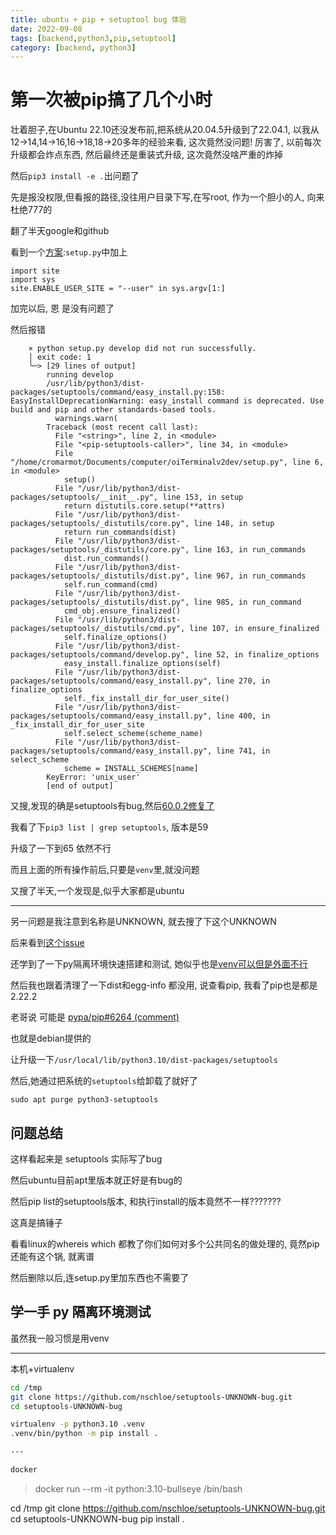```yaml
---
title: ubuntu + pip + setuptool bug 体验
date: 2022-09-08
tags: [backend,python3,pip,setuptool]
category: [backend, python3]
---
```


# 第一次被pip搞了几个小时

壮着胆子,在Ubuntu 22.10还没发布前,把系统从20.04.5升级到了22.04.1, 以我从12->14,14->16,16->18,18->20多年的经验来看, 这次竟然没问题! 厉害了, 以前每次升级都会炸点东西, 然后最终还是重装式升级, 这次竟然没啥严重的炸掉

然后`pip3 install -e .`出问题了

先是报没权限,但看报的路径,没往用户目录下写,在写root, 作为一个胆小的人, 向来杜绝777的

翻了半天google和github

看到一个[方案](https://github.com/pypa/pip/issues/7953#issuecomment-645133255):`setup.py`中加上

```
import site
import sys
site.ENABLE_USER_SITE = "--user" in sys.argv[1:]
```

加完以后, 恩 是没有问题了

然后报错

```
    × python setup.py develop did not run successfully.
    │ exit code: 1
    ╰─> [29 lines of output]
        running develop
        /usr/lib/python3/dist-packages/setuptools/command/easy_install.py:158: EasyInstallDeprecationWarning: easy_install command is deprecated. Use build and pip and other standards-based tools.
          warnings.warn(
        Traceback (most recent call last):
          File "<string>", line 2, in <module>
          File "<pip-setuptools-caller>", line 34, in <module>
          File "/home/cromarmot/Documents/computer/oiTerminalv2dev/setup.py", line 6, in <module>
            setup()
          File "/usr/lib/python3/dist-packages/setuptools/__init__.py", line 153, in setup
            return distutils.core.setup(**attrs)
          File "/usr/lib/python3/dist-packages/setuptools/_distutils/core.py", line 148, in setup
            return run_commands(dist)
          File "/usr/lib/python3/dist-packages/setuptools/_distutils/core.py", line 163, in run_commands
            dist.run_commands()
          File "/usr/lib/python3/dist-packages/setuptools/_distutils/dist.py", line 967, in run_commands
            self.run_command(cmd)
          File "/usr/lib/python3/dist-packages/setuptools/_distutils/dist.py", line 985, in run_command
            cmd_obj.ensure_finalized()
          File "/usr/lib/python3/dist-packages/setuptools/_distutils/cmd.py", line 107, in ensure_finalized
            self.finalize_options()
          File "/usr/lib/python3/dist-packages/setuptools/command/develop.py", line 52, in finalize_options
            easy_install.finalize_options(self)
          File "/usr/lib/python3/dist-packages/setuptools/command/easy_install.py", line 270, in finalize_options
            self._fix_install_dir_for_user_site()
          File "/usr/lib/python3/dist-packages/setuptools/command/easy_install.py", line 400, in _fix_install_dir_for_user_site
            self.select_scheme(scheme_name)
          File "/usr/lib/python3/dist-packages/setuptools/command/easy_install.py", line 741, in select_scheme
            scheme = INSTALL_SCHEMES[name]
        KeyError: 'unix_user'
        [end of output]
```

又搜,发现的确是setuptools有bug,然后[60.0.2修复了](https://github.com/pypa/setuptools/issues/2938#issuecomment-998293346)

我看了下`pip3 list | grep setuptools`, 版本是59

升级了一下到65 依然不行

而且上面的所有操作前后,只要是`venv`里,就没问题

又搜了半天,一个发现是,似乎大家都是ubuntu

---

另一问题是我注意到名称是UNKNOWN, 就去搜了下这个UNKNOWN

后来看到[这个issue](https://github.com/pypa/setuptools/issues/3269#issuecomment-1100426325)

还学到了一下py隔离环境快速搭建和测试, 她似乎也是[venv可以但是外面不行](https://github.com/pypa/setuptools/issues/3269#issuecomment-1100434792)

然后我也跟着清理了一下dist和egg-info 都没用, 说查看pip, 我看了pip也是都是2.22.2

老哥说 可能是 [pypa/pip#6264 (comment)](https://github.com/pypa/pip/issues/6264#issuecomment-1086882745)

也就是debian提供的

让升级一下`/usr/local/lib/python3.10/dist-packages/setuptools`

然后,她通过把系统的`setuptools`给卸载了就好了

```
sudo apt purge python3-setuptools
```

## 问题总结

这样看起来是 setuptools 实际写了bug

然后ubuntu目前apt里版本就正好是有bug的

然后pip list的setuptools版本, 和执行install的版本竟然不一样???????

这真是搞锤子

看看linux的whereis which 都教了你们如何对多个公共同名的做处理的, 竟然pip还能有这个锅, 就离谱

然后删除以后,连setup.py里加东西也不需要了

## 学一手 py 隔离环境测试

虽然我一般习惯是用venv

---

本机+virtualenv

```bash
cd /tmp
git clone https://github.com/nschloe/setuptools-UNKNOWN-bug.git
cd setuptools-UNKNOWN-bug

virtualenv -p python3.10 .venv
.venv/bin/python -m pip install .

---

docker

```
> docker run --rm -it python:3.10-bullseye /bin/bash

cd /tmp
git clone https://github.com/nschloe/setuptools-UNKNOWN-bug.git
cd setuptools-UNKNOWN-bug
pip install .
```


